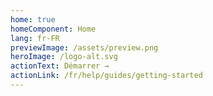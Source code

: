 ```yaml
---
home: true
homeComponent: Home
lang: fr-FR
previewImage: /assets/preview.png
heroImage: /logo-alt.svg
actionText: Démarrer →
actionLink: /fr/help/guides/getting-started
---
```


